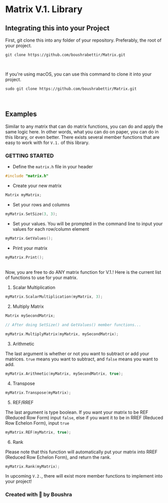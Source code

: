# Matrix V.1. Library
## Integrating this into your Project

First, git clone this into any folder of your repository. Preferably, the root of your project.
```
git clone https://github.com/boushrabettir/Matrix.git
```
<br />

If you're using macOS, you can use this command to clone it into your project.
```
sudo git clone https://github.com/boushrabettir/Matrix.git
```

<br />

## Examples

Similar to any matrix that can do matrix functions, you can do and apply the same logic here. In other words, what you can do on paper, you can do in this library,
 or even better. There exists several member functions that are easy to work with for `V.1.` of this library.
 
 ### GETTING STARTED
 - Define the `matrix.h` file in your header
```cpp
#include "matrix.h"
```
- Create your new matrix
```cpp
Matrix myMatrix;
```
- Set your rows and columns
```cpp
myMatrix.SetSize(3, 3);
```
- Set your values. You will be prompted in the command line to input your values for each row/column element
```cpp
myMatrix.GetValues();
```
- Print your matrix
```cpp
myMatrix.Print();
```

<br />
Now, you are free to do ANY matrix function for V.1.! Here is the current list of functions to use for your matrix. 

1. Scalar Multiplication
```cpp
myMatrix.ScalarMultiplication(myMatrix, 3);
```

2. Multiply Matrix
```cpp
Matrix mySecondMatrix;

// After doing SetSize() and GetValues() member functions...

myMatrix.MultiplyMatrix(myMatrix, mySecondMatrix);
```

3. Arithmetic

The last argument is whether or not you want to subtract or add your matrices. `true` means you want to subtract, and `false` means you want to add.
```cpp
myMatrix.Arithmetic(myMatrix, mySecondMatrix, true);
```

4. Transpose
```cpp
myMatrix.Transpose(myMatrix);
```

5. REF/RREF

The last argument is type boolean. If you want your matrix to be REF (Reduced Row Form) input `false`, else if you want it to be in RREF (Reduced Row Echelon Form), input `true`
```cpp
myMatrix.REF(myMatrix, true);
```

6. Rank

Please note that this function will automatically put your matrix into RREF (Reduced Row Echelon Form), and return the rank.
```cpp
myMatrix.Rank(myMatrix);
```
 
In upcoming `V.2.`, there will exist more member functions to implement into your project!
<br />

### Created with 💙 by Boushra

